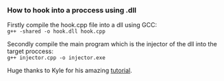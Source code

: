 ### How to hook into a proccess using .dll

Firstly compile the hook.cpp file into a dll using GCC:    
`g++ -shared -o hook.dll hook.cpp`


Secondly compile the main program which is the injector of the dll into the target proccess:   
`g++ injector.cpp -o injector.exe`

Huge thanks to Kyle for his amazing [tutorial](https://kylehalladay.com/blog/2020/05/20/Hooking-Input-Snake-In-Notepad.html).
